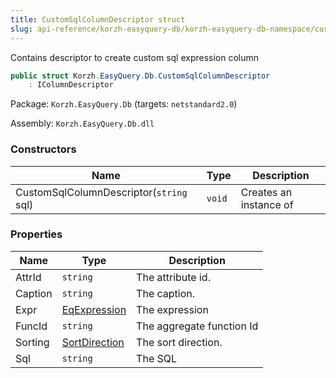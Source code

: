 ```yaml
---
title: CustomSqlColumnDescriptor struct
slug: api-reference/korzh-easyquery-db/korzh-easyquery-db-namespace/customsqlcolumndescriptor-struct
---
```

Contains descriptor to create custom sql expression column
```csharp
public struct Korzh.EasyQuery.Db.CustomSqlColumnDescriptor
    : IColumnDescriptor

```
Package: `Korzh.EasyQuery.Db` (targets: `netstandard2.0`)

Assembly: `Korzh.EasyQuery.Db.dll`

### Constructors

| Name | Type | Description | 
| --- | --- | --- | 
| CustomSqlColumnDescriptor(`string` sql) | `void` | Creates an instance of <see cref="T:Korzh.EasyQuery.ColumnDescriptor"></see> | 


### Properties

| Name | Type | Description | 
| --- | --- | --- | 
| AttrId | `string` | The attribute id. | 
| Caption | `string` | The caption. | 
| Expr | [EqExpression](api-reference/korzh-easyquery/korzh-easyquery-namespace/eqexpression-class) | The expression | 
| FuncId | `string` | The aggregate function Id | 
| Sorting | [SortDirection](api-reference/korzh-easyquery/korzh-easyquery-namespace/sortdirection-enum) | The sort direction. | 
| Sql | `string` | The SQL |